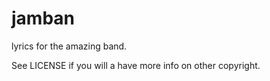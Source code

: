 # jamban
lyrics for the amazing band.

See LICENSE if you will a have more info on other copyright.
